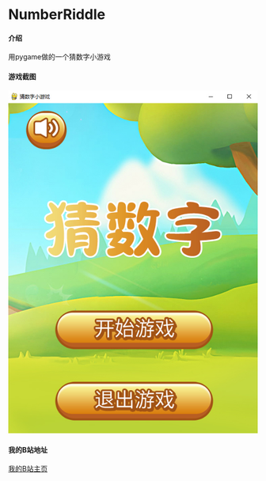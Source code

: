 # NumberRiddle

#### 介绍
用pygame做的一个猜数字小游戏

#### 游戏截图
![输入图片说明](screenshot/yxjt.jpg)


#### 我的B站地址
[我的B站主页](https://space.bilibili.com/502949619)

